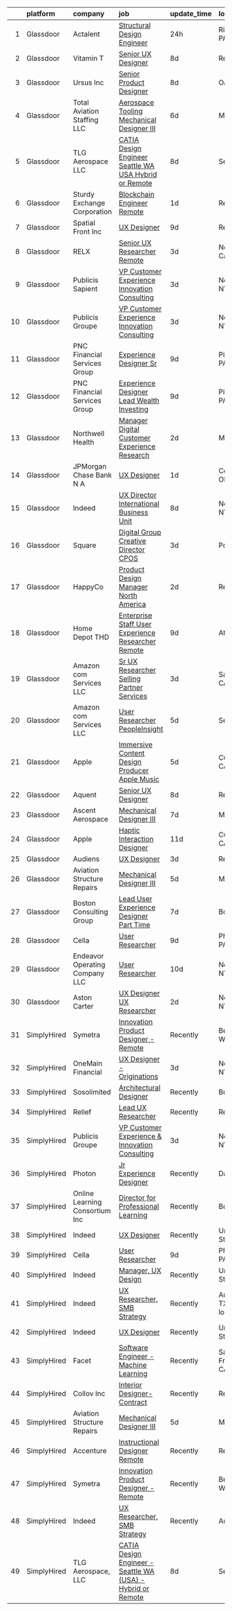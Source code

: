 

|    | platform    | company                         | job                                                                                                                                                                                                                                                                                                                                                                                                                                                                                                                                                                                                                                                                                                                                                                                                                                                                                                                                                                                                                                                                                                                                                                                                                                                                                                                                                                                                                                                                                                                                                                                                                                                                                                                                 | update_time   | location               |
|---:|:------------|:--------------------------------|:------------------------------------------------------------------------------------------------------------------------------------------------------------------------------------------------------------------------------------------------------------------------------------------------------------------------------------------------------------------------------------------------------------------------------------------------------------------------------------------------------------------------------------------------------------------------------------------------------------------------------------------------------------------------------------------------------------------------------------------------------------------------------------------------------------------------------------------------------------------------------------------------------------------------------------------------------------------------------------------------------------------------------------------------------------------------------------------------------------------------------------------------------------------------------------------------------------------------------------------------------------------------------------------------------------------------------------------------------------------------------------------------------------------------------------------------------------------------------------------------------------------------------------------------------------------------------------------------------------------------------------------------------------------------------------------------------------------------------------|:--------------|:-----------------------|
|  1 | Glassdoor   | Actalent                        | [Structural Design Engineer](https://www.glassdoor.com/partner/jobListing.htm?pos=112&ao=1110586&s=58&guid=00000182b4df4f23831a3fb337f72a73&src=GD_JOB_AD&t=SR&vt=w&ea=1&cs=1_662db2fc&cb=1660891910538&jobListingId=1008079990353&cpc=FB7E4A1762AE5BEC&jrtk=3-0-1gaqduk05m6rd801-1gaqduk0qgsog800-6346d5601b55ba1a--6NYlbfkN0ChYVx_I3yfZ_JDY3EFoivtqvi_stwnZ_kRt8Dowt_l_d1ydueao4NE-oUleRJ4yhjYQ8re3c_EmnQibynnB_qV6-GQB9cYjjfu95_I5YJhzBMVV1ON23etcvxQ-FQ6zTpuy3BYcXxg7M-_oq3S-2cnUiOgm6aTrXBIU0rpbsFwrlLeJKfl3EOHgBMzFMSEz4I9bE7h8tjjygRePBK1Qvjmz_cjXQKcu5b8zuzcZVd2FSTdnt7pnRyw1VK0htaFrgrabcEZJqSa_WzTph3GooAzT-svaS4t_36qgwDtB2kazC61qTsvEasF61y3cZsE8fwOniQxzWs3uDmbVti4WpEoTYDWWdn-kwho8J5jBgJowXnz9eaIdVQW_XWIFdry_fuHzvy_p08YC77oT9yMFJtf8v06OxgisfFV5LP4QNUdEZwCzNO4GDLXjrKEodydDwBkHFI3SEgntTWLKpxZ1SR7ma9JjFsbAfE-6Tf0ODJBrOTBvjN43rX5Ry8dn3htqEAzgBTemAEdt591gRoiJrQsKFR0ycqoHhWQucoLKjdx4WphKzdH42Wl3fJCH49eRdzSrZXO80OR0p3p66jte6IQmL-VEZeTgUQXp3-T3-1xmvaPJMdXHhkhf3C0Jgg3RKGevPqZzCD5YRAKUhXef-lcLStwlL2oGmO3clhsnJPgpMXb2L1LkkJDxyXaxdL7LEVlOOYCEc1mQHqt6Y6V7UGh0eXX5YevJEuTfQ2__FUw9KKy2vV7zO22totvtCDNfEJZ1KhkN8DgYLaJvaq8or2Zi-TR8Z3hjfHz0RnHAlfITHRDBs8W40ti78LvT2LXgkAj0wYzQ7s7Eb-NqEt14yLEqfLbehMyY6xh4d38Cw7WyQapU4HSezHvlfMRMKals5pRsOM9P6bChoV7kJPibwAwV7VV7Nad2_uZ3dLo4NQ4OXa33fQkQF7uE2U-m6-YoIxXEuGI2p682I7HDhA1YpAuBwPiGLhl8gA7INoDoiPb7g%3D%3D)                                                                                                                                                                                                                                                                                                                                                   | 24h           | Ridley Park, PA        |
|  2 | Glassdoor   | Vitamin T                       | [Senior UX Designer](https://www.glassdoor.com/partner/jobListing.htm?pos=113&ao=1110586&s=58&guid=00000182b4df4f23831a3fb337f72a73&src=GD_JOB_AD&t=SR&vt=w&cs=1_43bb076a&cb=1660891910538&jobListingId=1008065785474&cpc=F41FEAB56D215062&jrtk=3-0-1gaqduk05m6rd801-1gaqduk0qgsog800-3366455c5bd10e95--6NYlbfkN0DMrcEu7yrtATojKJA7cEzGQ3FdRGWLh0CZQInL4ECGI6k5tN82kdM0OKoro5eXmjocCna2NqwWn0ktUeN7ayRICsBHIQlrYpczEvLmaU19BkqIogT9xBFH1iU7rHDW9BPLckG_hqlCEXLi5X83d4xVS-orLa8UcK5IQbxUHvmUpBO0v63miTGg909E1twH_W2w2VFXgCgBEkuX7hVgZFs6sDzIpYD18T1aBI_Wsdu0lyF4U0G3L8flDrNZmo7-m69qYB0d2LqwGo_YoK0f5U51cY7v56eL0yJJGTRiFV6O2QpMbN5Tv9dVGoqw3dxPTp4KbpJA2LlxUJ5usV9AOZMZCuICebBIf6xn-r9zixJbHXMyKTUgiJixStECCyk6uo0sBeO23OiPzoPTUHjKBJ9DxfLY9vMYQGdN7n38buw3eJCI8OiEg751SDoc8qLnsTj_0D_FtWYhiPxUfbx-OsERv-UfWDZDdbrT-0mQ497kbw%3D%3D)                                                                                                                                                                                                                                                                                                                                                                                                                                                                                                                                                                                                                                                                                                                                                                                                                                                                                                | 8d            | Remote                 |
|  3 | Glassdoor   | Ursus  Inc                      | [Senior Product Designer](https://www.glassdoor.com/partner/jobListing.htm?pos=111&ao=1110586&s=58&guid=00000182b4df4f23831a3fb337f72a73&src=GD_JOB_AD&t=SR&vt=w&ea=1&cs=1_54c01f95&cb=1660891910538&jobListingId=1008065490439&cpc=47CFDC01B3F81FAC&jrtk=3-0-1gaqduk05m6rd801-1gaqduk0qgsog800-0f4990980a094ee5--6NYlbfkN0CT8vBT9H5mqECx2dfLV_FONLPDKpIRssxVwtj05Tmm4rA5I0VNOPdM1oYsK66ov5raO0uADoL_HwNUxmuWPz6b3xAPWpGh6TXvzOMOshkKmAMxoP5OoLxfrKOE-z9l3SkI6eyd5eG4HaiPwODKjxaVlhnoIjchs_VzcAVLh6h7rFCRAEkT6mbF2oLyMi86T-7XMv7_kIb0BP0IWrvAGyLv4lPixyEKCv7CVRgwzEyJjcUCYgH_6iXNL02jWl5ZoWRDB6Ok7F7qfjCXSD9fAS4COzqt-HZ-06dn-2p4tYfLnZjoQhTE759OiAM-tTnIFqP0Po8j1ZTryQMQ19_F9aG2l-Bako2FVBWcCiYkWArhmcQyQW91Y6UWaq1gPlpiAzQqD4saTfWJd_TY2Bma_79QlFrQw3FkB9GqdNLf3hv7SLfDll74xLqkoKcuJRCvAmC0QXpsAS4dkCJ-xqS_wzaqWp1sCV0x6mGzn8lRwuZAiscdbNB3Jr7KGZQdtDBUIyAHwcHtp3w5LZL3ZMUE-BEdFznIxU_vupCvbb0AIR2Jt2naVzITlPkzXdb358mR8qyyMnkfnLVwI0Gbby33VuTUGWiDICSYyWIm119U6PMSXCfHC5vWzamNHAVA1M0_X3nYLMW2Uod4GGcM5T-o3eKE6OlepNNKvGgAn5xiSsMKmchPLCK3mtbRvX1U0iI8Em2kZdXPXygInkTixLNr3XoiiNyE-iRtMzRUc-fWH9Gartv8CSzuH_mPolzV-NmQPU1cjhnJF1i8gs00mQ0eHEz0C3fAFs9i_NLe3oA-EMs8v-vqBKrHWCmp3_I5HLL4LRzQ6qTEHpM9s2nGHytiVj2n7YxYQth6oFAYNgyQZ8O2ONpp9ew_jkatoAnmy9JzU0xEhAoiDNESis_0FFWd--B1pD5NSiHKn0LRAMKvdwwr4ZyXqxKO8_eRUPBd6IR_vBJHqIDzIFTl2gtlg8mxAZwPyHoQbfhhj59qAry-SAJ4xqusoeVNve6XPfhckdGbbYE%3D)                                                                                                                                                                                                                                                                                                                                    | 8d            | Oakland, CA            |
|  4 | Glassdoor   | Total Aviation Staffing  LLC    | [Aerospace Tooling Mechanical Designer III](https://www.glassdoor.com/partner/jobListing.htm?pos=125&ao=1136043&s=58&guid=00000182b4df4f23831a3fb337f72a73&src=GD_JOB_AD&t=SR&vt=w&ea=1&cs=1_715e5baa&cb=1660891910539&jobListingId=1008069262171&jrtk=3-0-1gaqduk05m6rd801-1gaqduk0qgsog800-4ec62477b7810078-)                                                                                                                                                                                                                                                                                                                                                                                                                                                                                                                                                                                                                                                                                                                                                                                                                                                                                                                                                                                                                                                                                                                                                                                                                                                                                                                                                                                                                     | 6d            | Macomb, MI             |
|  5 | Glassdoor   | TLG Aerospace  LLC              | [CATIA Design Engineer   Seattle WA  USA    Hybrid or Remote](https://www.glassdoor.com/partner/jobListing.htm?pos=107&ao=1110586&s=58&guid=00000182b4df4f23831a3fb337f72a73&src=GD_JOB_AD&t=SR&vt=w&ea=1&cs=1_f2794f0f&cb=1660891910537&jobListingId=1008065865434&cpc=8795CF9063CD573D&jrtk=3-0-1gaqduk05m6rd801-1gaqduk0qgsog800-0040c5469c466f80--6NYlbfkN0BKgzQyzTF1Q9mOsR1amaS-juVGLjHt5Cdom-gEF9y-xWqkDHxzYyAYpJ3zUcDhxz4Ucf0zofPiYoEIDmBTRbiOZ55wDGzQ3IoJ104kSJOEtv19uoBn6H2Uul8rVc9knP6AVoyemQZ36veN3QI-BZuLQyoIs5b6xvEs0rEnx54MoqeORBjUJloUumLEXEADN9l8kw8JXQ0GmvSrGTy9_szrh2IaQs8c9f4VflaRYjayWKj3rttyqgmGlFlUM8VSZaGFHZK5SusiJ1Fb-s4_UGDLgLnw4Yt_zlnP3TDnYgcL2Xv3eesJm5fGkunR98wrJsh_JxKkeVfOdds5zsuRNLhEWwsn2nB-qcx3SRd8B8iPtCUTnCree5WxjSRtIIuUlBCfO0Q_ofaq8RgV0YtdWwXSKR91xk9N6tBDxZanxRFe_-U-PJgN8nmLezKJFV8b31SWVrXZmKFWTOm6Rtd544I3cHHN3BEBzIBuKA9Je_WzvPhC2rCdIgvw9JU2dEn3TI8HoMrKCyaZjEGqxxW8zE4-jvg9hU7tT1Q%3D)                                                                                                                                                                                                                                                                                                                                                                                                                                                                                                                                                                                                                                                                                                                                                                                                | 8d            | Seattle, WA            |
|  6 | Glassdoor   | Sturdy Exchange Corporation     | [Blockchain Engineer  Remote ](https://www.glassdoor.com/partner/jobListing.htm?pos=119&ao=1136043&s=58&guid=00000182b4df4f23831a3fb337f72a73&src=GD_JOB_AD&t=SR&vt=w&ea=1&cs=1_9e74d77c&cb=1660891910538&jobListingId=1008076436726&jrtk=3-0-1gaqduk05m6rd801-1gaqduk0qgsog800-00eff58dac326956-)                                                                                                                                                                                                                                                                                                                                                                                                                                                                                                                                                                                                                                                                                                                                                                                                                                                                                                                                                                                                                                                                                                                                                                                                                                                                                                                                                                                                                                  | 1d            | Remote                 |
|  7 | Glassdoor   | Spatial Front  Inc              | [UX Designer](https://www.glassdoor.com/partner/jobListing.htm?pos=124&ao=1136043&s=58&guid=00000182b4df4f23831a3fb337f72a73&src=GD_JOB_AD&t=SR&vt=w&ea=1&cs=1_34116065&cb=1660891910539&jobListingId=1008063542038&jrtk=3-0-1gaqduk05m6rd801-1gaqduk0qgsog800-03ef017a41aa4862-)                                                                                                                                                                                                                                                                                                                                                                                                                                                                                                                                                                                                                                                                                                                                                                                                                                                                                                                                                                                                                                                                                                                                                                                                                                                                                                                                                                                                                                                   | 9d            | Remote                 |
|  8 | Glassdoor   | RELX                            | [Senior UX Researcher  Remote ](https://www.glassdoor.com/partner/jobListing.htm?pos=128&ao=1136043&s=58&guid=00000182b4df4f23831a3fb337f72a73&src=GD_JOB_AD&t=SR&vt=w&cs=1_38151d96&cb=1660891910540&jobListingId=1008072671002&jrtk=3-0-1gaqduk05m6rd801-1gaqduk0qgsog800-4576105019009178-)                                                                                                                                                                                                                                                                                                                                                                                                                                                                                                                                                                                                                                                                                                                                                                                                                                                                                                                                                                                                                                                                                                                                                                                                                                                                                                                                                                                                                                      | 3d            | North Carolina         |
|  9 | Glassdoor   | Publicis Sapient                | [VP Customer Experience   Innovation Consulting](https://www.glassdoor.com/partner/jobListing.htm?pos=129&ao=1136043&s=58&guid=00000182b4df4f23831a3fb337f72a73&src=GD_JOB_AD&t=SR&vt=w&cs=1_645abb3f&cb=1660891910540&jobListingId=1008072943133&jrtk=3-0-1gaqduk05m6rd801-1gaqduk0qgsog800-0a4bd67ca2d4168d-)                                                                                                                                                                                                                                                                                                                                                                                                                                                                                                                                                                                                                                                                                                                                                                                                                                                                                                                                                                                                                                                                                                                                                                                                                                                                                                                                                                                                                     | 3d            | New York, NY           |
| 10 | Glassdoor   | Publicis Groupe                 | [VP Customer Experience   Innovation Consulting](https://www.glassdoor.com/partner/jobListing.htm?pos=101&ao=1110586&s=58&guid=00000182b4df4f23831a3fb337f72a73&src=GD_JOB_AD&t=SR&vt=w&cs=1_96162073&cb=1660891910536&jobListingId=1008072427438&cpc=1160948BCBA38B5B&jrtk=3-0-1gaqduk05m6rd801-1gaqduk0qgsog800-99be2620ae6f57e6--6NYlbfkN0D_XFSRfOpY7hhzl86VUrgfgdzYRVdqdkK81Ka1OFk9uoBeHTQ5PA0c8DCk8CaDkiZvQ96cH1tiaXHMEJoauBatExTpQpw97-GrDpol1FQi2OLNvwIp-o1TFj2a8PbDmwgXr2xxZPfFI2xXGM7ZEo47pdX301DhuBOI9Uz_xnp2w4aAxVCWaSKI7x14C1fLIQe9dGH79h4IT-C_1HysoenYRaNmwHAN3AxLenK0jjjvbZuOzXZ2xw9n03T6RItQjPijKo84hTj_TFkBVVExmQOrYLgGu1dUVOQ_iCvPIrZmq6UbrdAxBeqOwHPlk0DX9VCGLjVzx-Lacs9fx4VBAs5x2Ya6fjTj4DLmLV61ObLDsdXTQkSpVNK1u8plFaqEyxjX44V3Fn6aowI5Sj1gnyKwkJhG1ze3WTgcnxgBp0_fOVm1UbNd7dMpOE5eo44KfrsoHUTo0qCZrfO67ZOSoFk5h7Dc3HOKSllHfNlzdj3FpIDzFKliEc0jmfQCSWl8G4-9zRke7D8lsDhs0sH5ItaPF5HrdpWGdbyt8_V6I5x6OijQ7zZYWzCMSO_gmlPpBGBjA8axeOLnC1dRNMWp2LRf)                                                                                                                                                                                                                                                                                                                                                                                                                                                                                                                                                                                                                                                                                                                                                                | 3d            | New York, NY           |
| 11 | Glassdoor   | PNC Financial Services Group    | [Experience Designer Sr ](https://www.glassdoor.com/partner/jobListing.htm?pos=103&ao=1110586&s=58&guid=00000182b4df4f23831a3fb337f72a73&src=GD_JOB_AD&t=SR&vt=w&cs=1_41794fc2&cb=1660891910536&jobListingId=1008063338567&cpc=75B6770C194DCF89&jrtk=3-0-1gaqduk05m6rd801-1gaqduk0qgsog800-1c7a07171465bf52--6NYlbfkN0AMofH_6zXbiqn6xehDj89HQNfpf30LHk40Y3Yl5cZTpm-EXukPQNetNbgZyPcaSjmthf04v4Hn70kEnse7QIXIu-k3WcpGbzkHpJBQeZHtYgYi4tvEJ_aEJDcVO_onEIoi85OMOU1xw07yp2VeNIFCpd8ro5Qi2AFFb4yyHD1a8daQMgqK6gt9gO2O_dCOLSflzUrioY1B1RRyiWLQ7aJfRVCV1DoJOLxsZj_eK9t9ZfwIGlzL4rm2xtmuMdhPe2o3_tHx-EqyywzAqfB6xcb2eBUxrUlt4Yx-WtqbrKac40NI6H9HHCG6NkHR77X1hIq-6pOwWQ27bU_j0beCGx-x2djx1MiqZw7-nazE-1KxARdCUaVmoNu7y3T9MzcPqZYbELSLBJjYxSSsIxBWwD1ayBayAGNC-c7SnslD6Q8eQS_40uP5NcwSdxMm-LYkC7VDngSq4R2p-de6H0sH0bLKrUulzLtCpYfIGAGpPE_U8srG8CuxjWTVDiDKz3D1S8W_3-LTcP99mN08r6ftvS5OF9jY081DmSSplwf-NeQuNLzN6USdzqr1F8KSy0Jk1XI8eY8AVMBLXmG__PDuRg7LwHTxP9NlOFzKliaODONsfJxwE2Lh998kT2_FUyTQY6bi2y2B4eWkUeB9LjvYyTwvXRF5y4r0Z4EPWwT53SeC2CdUYJoq0LhvUUAZErKNrZfG5PlpkPISuKjmRID3bhQ6UdDWeAhoddZA-mJELCbKClkIQROmH2heb1L3X0hxriehJohTvJvSMbOeW3mft0jw6-GL_8PMcRuqmFsYi2b7WwDAOMQJctgSaCzFDk7XWHSxnrXO5LFI6KT9PE2dJes8u5jG20WRDyZJe1ECBqn1PqFrPWoxpxumduZUec2KEn65y9vkMmPi706hGbdj-nep5mJNqXscq0JDqZviqe7CtrRqo7gy9sDHwgL7Keo4g04bpofercUotx0CQ6U5T4Bq9zjpBv4bwcP7CsBXPYwSn0PD6bSEf8T83ChnTAn4gWuZdYOAXn5Q5sCxtZaOIBmxFM3pXSr8DNqHaO0OlyFtbKINL6NDl8cZUv681ZQ1UbnMM7aQLhG19MnCd6jf7IIpoNZcR_2FTvIDk37LYv52NycuGa_tC9Csy8vKpcFCmOY-u_NlZ96TttTWQKS_wl60yww6XUCxTXETz7xOm0HBLU1-qtQ3VNGw)                                                                                                                                                       | 9d            | Pittsburgh, PA         |
| 12 | Glassdoor   | PNC Financial Services Group    | [Experience Designer Lead   Wealth   Investing](https://www.glassdoor.com/partner/jobListing.htm?pos=104&ao=1110586&s=58&guid=00000182b4df4f23831a3fb337f72a73&src=GD_JOB_AD&t=SR&vt=w&cs=1_525d627b&cb=1660891910537&jobListingId=1008062559211&cpc=C891152315FA1AD8&jrtk=3-0-1gaqduk05m6rd801-1gaqduk0qgsog800-d41e002ff44a5ac1--6NYlbfkN0AMofH_6zXbiqn6xehDj89HQNfpf30LHk40Y3Yl5cZTpm-EXukPQNetNbgZyPcaSjmWvuWF9HGT_269Ooj_Bbv3xTyUjL_52GaN0r4aaHAfIJMdFYlj5kDfMkm4ldcd8vd3aST5mZILc8zwv_OayLxBbyeQuHCDpIlUEBqlKLIVjEvFoXPos8LK8iyTKKLZN-pYJNqnJTfZ1XATMjmxsMVnI3T4G93OpiGjUubL5O4ldhGRNeTTftv1NBz2IREn0TGYr_PaY2VOdI0XAsVfpcSyWbAeY75ntU0TCXTwR-7knk2LXrOKvWMmPiVKfrTzmU_hnKTbr9shCLyAs47z-FeJR3oUeOJLdeMR5-b2EaorJB7tc_rsByj_XlMcTNF4jelhxLX9SAVENmSIvL5a2K7l8h1lx2u6qGqpInmL7rSUAcFuPqFWYIowUuKRNY9JL-SRqEL0gZTGZ2_qAbwfa_CxoUeStYY6y88r-IMTXr3hAQKWjO1m1jiCy1qJCbO8iOxx4YtnKWidLXe_Qh5krtsMQ9b_FUU0hRRpYYLdBO3hIFcRrl6Ox9cc9xiVPwrj-d2kqFg5WbG9mhQPnynBZXYHzfYHhIAY_yW9lTWws2JXjfVCdMTBXsWV-5ehiPKr6P2ZyYxAdoGSLL6DLRLsEBpa4kLkwQZ53QG7u0fPmdnUHtWUHiaHfwiR5wHsn6kyAhuzeX8yXOw7yjxNNYb5nQgOYjtyZJuEAHQhZQlK6mYwoIx258-tScbd4Hh3uHwlGTS9U5I0NTYk0tlYQl8QSJcUQhct8qfxFnhJujn1YPmlw32N5g4mnPxvFAlxWB0QbcOis5fwHQyg__EHqu1waHLXqWhbM7QJ3e60RCVMG8b7zTAy-l0mRU0AsRM_j4w-TTuxOM-U3cr4xZkJE2GKbxHJqu__dsC1NaABAerGfgIms8bikdnXRiX2kHEByuw8ZsKWVyvT2wgrfuk7DYNyzOkV0vBqLwCeC31U5Fyvaf_2653S7oxwNn9zS9Dn0LmjN5IHnf8uExQ8af36YkV42KdIu6SCfdKeYFpAQ0hNnTCkqm6ejkG7BLaRDuXpZtryjCef2UNPqFpV5VfS8Coy--PFtu8PQ1kU2Efbz1Dx5y4rcBnKKYucVj9kgglGRH40Cc_9bMLoZMt2FJzVcvm8C8qRegaK-7Pk95Ymnt5hc5OS_CIMwTo-sMzq6k97JbUDfyQudL67zicbu32O9xaaDxuawgZr3gDccMMQwG3QkaDIix0AwaUs1wYqGvpzpZfWY0VLxtjDM0zvhsdlI-4xWjtb4EPYjPKVFUQgr5LoeN4xiHUuKbo2W2Bi) | 9d            | Pittsburgh, PA         |
| 13 | Glassdoor   | Northwell Health                | [Manager  Digital Customer Experience Research](https://www.glassdoor.com/partner/jobListing.htm?pos=109&ao=1110586&s=58&guid=00000182b4df4f23831a3fb337f72a73&src=GD_JOB_AD&t=SR&vt=w&cs=1_dd019e62&cb=1660891910537&jobListingId=1008074844388&cpc=C4A69CCDBB3B9599&jrtk=3-0-1gaqduk05m6rd801-1gaqduk0qgsog800-fc022f85d3b900a8--6NYlbfkN0AZWWK9Dkq8A_dUHCdj_uLeVWsWS91-0wEhlKVHwzSsO9Etv9WaFTD0YdZedibhSBs_AidpMc5okhucwQ3qDq422HNFwM2on2Hs7x3WFCypOLI7iO5i1l7VM2d_U2slGIIiDblGxlFbP0vbtFBJ-LIsKnMpTrjoIDdrA40tY69HsS-FlX60wwFpzClmI0SabYEofTtkA8xRF10uL8J2Ua6u2m51B4FAcdgc11lyaN4CGLcgTlJJGokXS0vYajN4ohOjqZzIO4rJbx0yjJKGbYdrKQWY5r80fBDsmB8VV3uYD-oSGjk426ecNjO3YNlS3xB038aC0u0h0WQrLkNVEhorUaumqAUAfRibVC-XbhnBzYyXl601mXQTdrwUFRda7c25pEddOyKlPFxJzhQrkMnxWDiaG7PTtu6Oen6GAiRu1E0oa-bycOUq9D1dZd-Rjj9gI_cAj2Nm9QR9UlEKZYa432xbBmCphcSFsrpnmam4XEW97FuVg398P7QLQFoAI0PRkDEY_XX9tK5Ip_OvJqcWuQK117C9M-sn7kaNXwQMsVkloma0HRws1k-VFYTrRLB2q0_TZhfLMLK5ahQDySo8cjk_wEONHzWOWHBSDAdIg3Y3LuC-BKZlNj4Ixz94Mh2qEJLt7T4Niz8ZnmHGhTc5Md1f3d0fFQcPQPhTDPiQkqyszKcUMqUBzqIqgmgTqTjCrfhIRlkD7rpbpMn4USW6RcU9kMOiNGYsYPMLhrg-BjUd1i0ylT5ePQyAAk5_Zcb4nDWDo6l2qKO-3inAhnH_UOGRpxTApFBkhN7y7fUqtxjY7oSVYHgM1fsBoWoUSD3azlyBJKILovRDGnRZSs4YcMVfBZ2pmIlDvQOmRlekF6Z1haV3CXNRxPTHpRiK_TCfSLLbZj1CuI1WWcape6aRW8qs9gHWqF_Q6Suih-MrnZFUmVjLQHoBTCrc1fyrMP-cvCQ-tS4KvM4cnvx6Lc7ibRaEJbIsqS_lvKdY-nSxt3biy9uAWbFGa9rhSoAz64_w7DY74c6tsEA2ulxHQ-MzmDPr1mKuRn3uBLlfhY3zYOhS8OaDjszuf_UiD6QQIwsY1paZyWwjpRVx3eRRt-3TYqwvOqi0lsBhJejVkc-Svp689nKz7DPyoxgAbBUBQgNNaelMk6jY_Q%3D%3D)                                                                                                                                                                     | 2d            | Melville, NY           |
| 14 | Glassdoor   | JPMorgan Chase Bank  N A        | [UX Designer](https://www.glassdoor.com/partner/jobListing.htm?pos=126&ao=1136043&s=58&guid=00000182b4df4f23831a3fb337f72a73&src=GD_JOB_AD&t=SR&vt=w&cs=1_f1d0f430&cb=1660891910539&jobListingId=1008075451954&jrtk=3-0-1gaqduk05m6rd801-1gaqduk0qgsog800-801dee827836a501-)                                                                                                                                                                                                                                                                                                                                                                                                                                                                                                                                                                                                                                                                                                                                                                                                                                                                                                                                                                                                                                                                                                                                                                                                                                                                                                                                                                                                                                                        | 1d            | Columbus, OH           |
| 15 | Glassdoor   | Indeed                          | [UX Director   International Business Unit](https://www.glassdoor.com/partner/jobListing.htm?pos=108&ao=1110586&s=58&guid=00000182b4df4f23831a3fb337f72a73&src=GD_JOB_AD&t=SR&vt=w&cs=1_01f0a98c&cb=1660891910537&jobListingId=1008064793981&cpc=C4A69CCDBB3B9599&jrtk=3-0-1gaqduk05m6rd801-1gaqduk0qgsog800-83c994506a5b7904--6NYlbfkN0CiRNM7CVr8YueLFKlzwbFWI0o7IjV438l4sVrvKZ0flpURU_mqoI8EbsK64YRr3ODu-8h7Ziiu6H8DRyUh-fCgefPVbobYL8Pb-_6nCRB8eJjoJuMYULuBYZmklPY7CyxQVsbWeA5pn0Rn0P1GtSeUtsxnQ099bmdHLcjqaC088RxaeaFNvPcKX-Q3mxqVgSTdXPodPQbCfDJW_Ykjv5wniGBJFAZXF9mgLfICM7o3TDXPg7xzQpG3tOKuGOez1vbv9Y2nPqNgovnVGM_RzixrpL7MmSOf1xwnKd_NJDohAKwvv8vHqDxiNF2ug_r94w6VB8xYgI5X8bsFb46eA0gGg0RZWpeSUQP60o6veI9UQlAVZVbVIrK_llvV-5pQ2hD7ZND4nxT1V-93Lhwti953oaFzAgWjJNFkpO6XsnqrhZPAuQI47d-mwycH45xnNQI-IIJ1Tivfke9CLBCPVOITO05I3F08k_ikbqrylsmBrdmdnRpUbxOHfvYIqUKU31HA_ITME95DIzI3nTROal6i)                                                                                                                                                                                                                                                                                                                                                                                                                                                                                                                                                                                                                                                                                                                                                                                                                                     | 8d            | New York, NY           |
| 16 | Glassdoor   | Square                          | [Digital Group Creative Director  CPOS](https://www.glassdoor.com/partner/jobListing.htm?pos=120&ao=1136043&s=58&guid=00000182b4df4f23831a3fb337f72a73&src=GD_JOB_AD&t=SR&vt=w&cs=1_9f413e40&cb=1660891910538&jobListingId=1008072943733&jrtk=3-0-1gaqduk05m6rd801-1gaqduk0qgsog800-b60cda63394609e2-)                                                                                                                                                                                                                                                                                                                                                                                                                                                                                                                                                                                                                                                                                                                                                                                                                                                                                                                                                                                                                                                                                                                                                                                                                                                                                                                                                                                                                              | 3d            | Portland, OR           |
| 17 | Glassdoor   | HappyCo                         | [Product Design Manager   North America](https://www.glassdoor.com/partner/jobListing.htm?pos=122&ao=1136043&s=58&guid=00000182b4df4f23831a3fb337f72a73&src=GD_JOB_AD&t=SR&vt=w&ea=1&cs=1_fb58eaa6&cb=1660891910539&jobListingId=1008074103603&jrtk=3-0-1gaqduk05m6rd801-1gaqduk0qgsog800-3994115f2e2e5f1d-)                                                                                                                                                                                                                                                                                                                                                                                                                                                                                                                                                                                                                                                                                                                                                                                                                                                                                                                                                                                                                                                                                                                                                                                                                                                                                                                                                                                                                        | 2d            | Remote                 |
| 18 | Glassdoor   | Home Depot   THD                | [Enterprise Staff User Experience Researcher  Remote ](https://www.glassdoor.com/partner/jobListing.htm?pos=127&ao=1136043&s=58&guid=00000182b4df4f23831a3fb337f72a73&src=GD_JOB_AD&t=SR&vt=w&cs=1_e6ba6b5e&cb=1660891910539&jobListingId=1008063577185&jrtk=3-0-1gaqduk05m6rd801-1gaqduk0qgsog800-98841ea7cd005356-)                                                                                                                                                                                                                                                                                                                                                                                                                                                                                                                                                                                                                                                                                                                                                                                                                                                                                                                                                                                                                                                                                                                                                                                                                                                                                                                                                                                                               | 9d            | Atlanta, GA            |
| 19 | Glassdoor   | Amazon com Services LLC         | [Sr  UX Researcher  Selling Partner Services](https://www.glassdoor.com/partner/jobListing.htm?pos=130&ao=1136043&s=58&guid=00000182b4df4f23831a3fb337f72a73&src=GD_JOB_AD&t=SR&vt=w&cs=1_d346aedc&cb=1660891910540&jobListingId=1008072299469&jrtk=3-0-1gaqduk05m6rd801-1gaqduk0qgsog800-45fb488531583a60-)                                                                                                                                                                                                                                                                                                                                                                                                                                                                                                                                                                                                                                                                                                                                                                                                                                                                                                                                                                                                                                                                                                                                                                                                                                                                                                                                                                                                                        | 3d            | Santa Cruz, CA         |
| 20 | Glassdoor   | Amazon com Services LLC         | [User Researcher  PeopleInsight](https://www.glassdoor.com/partner/jobListing.htm?pos=123&ao=1136043&s=58&guid=00000182b4df4f23831a3fb337f72a73&src=GD_JOB_AD&t=SR&vt=w&cs=1_af315c7f&cb=1660891910539&jobListingId=1008069900162&jrtk=3-0-1gaqduk05m6rd801-1gaqduk0qgsog800-b43c760616da6fc1-)                                                                                                                                                                                                                                                                                                                                                                                                                                                                                                                                                                                                                                                                                                                                                                                                                                                                                                                                                                                                                                                                                                                                                                                                                                                                                                                                                                                                                                     | 5d            | Seattle, WA            |
| 21 | Glassdoor   | Apple                           | [Immersive Content Design Producer   Apple Music](https://www.glassdoor.com/partner/jobListing.htm?pos=106&ao=1110586&s=58&guid=00000182b4df4f23831a3fb337f72a73&src=GD_JOB_AD&t=SR&vt=w&cs=1_11fe9749&cb=1660891910537&jobListingId=1008069556268&cpc=3BA4CE39D5B5DEF5&jrtk=3-0-1gaqduk05m6rd801-1gaqduk0qgsog800-66f7682de66826e6--6NYlbfkN0BvKrLyj5gPmtZO9T8euul8TCxuuKNOtzRJOomxnwSEodTz2Bc-sPZl29JElYHfcoRyptQvj7xlkriqhxG50_dXLQzgfASxZAP8PmeLh9zWp-pplDUED6ovo3wK-KMzZ6GKsOSk90PpRLLD7vZEAfVFM9MGcY7Wc_GSrB7jRN1ff_TQjfWsXjOppyS9JC4Sqyuk8SFjDu0Oe0gOJkB9HrLmLV2eeva0T1OSZllWp0tCzZ-tbxteFT0TKMQwqBUj1au2mkvA-ZryWHAotqU9Gzg5WMHPm4WH5_ddvk15AOu7yap5VNuoJ1XgNgmpasg_McQ39BBTXoz-o2SH8A5519y4sgJrQ4NwwyqZYShv2xda3auRZoAuS3PZ-PSbvv_2wNuB7w9f8YIB-WBTgnd3Yom4AVuvynxIBX_CWnrcSVg7CKuZeS4bkciVW_sOXjPXKvI_-G5USiZfAjqfwAr-86zeqX3HoyE6RR8C7SfQJsXOzIfKL_14og-qY4THmaQpP7IAYRW8n-jublfCXaI-NtkpXPhJ95GtIxm0iqCLud1quovET75LnHf9TSQP5TRTQ73YVS-0rSpXz0GDH_ge231oHpwqg4IwE_8dDNz-ksTDtS-ahcuRcVjgqm_2pH_FyD1ggG-GC3a72nsKVo9UNpvwSqLB4VU_yPqqNl3LaMNUxfDV0fPCX1erf2XvpAjMW2xsauqhXbH1UHcvPmXnbhYvuTLH2_n4QLc36LGa2jGd2YGx0Hgk43sKiX-0QflSOBajip9pTAs9ZVVZeGjQZYrcn8hZvBUGDZRBPUJ-_AfYNwy1Rg1u7z74o5PKLEDleMBT9gV2YrA-KzNk33p2Ma1_RyR4PXrNDDuZB1WZxsJP0GMonRLoJ10QjhsCD6_Qx0T-sguxGxE_nN8n6twCd0-Q-CqouJgMw4aG5DIL3fTZT2CxkjWbcVAlLBzaY7Kht8WUwqxeGG4zIuUjSDVFuClrw0WMh8sU6Hw%3D)                                                                                                                                                                                                                                                                                                                                                 | 5d            | Culver City, CA        |
| 22 | Glassdoor   | Aquent                          | [Senior UX Designer](https://www.glassdoor.com/partner/jobListing.htm?pos=114&ao=1110586&s=58&guid=00000182b4df4f23831a3fb337f72a73&src=GD_JOB_AD&t=SR&vt=w&cs=1_94b5b18b&cb=1660891910538&jobListingId=1008065863486&cpc=AC285F3A3ECA6BB0&jrtk=3-0-1gaqduk05m6rd801-1gaqduk0qgsog800-a645e715db40dc80--6NYlbfkN0DMrcEu7yrtATojKJA7cEzGQ3FdRGWLh0CZQInL4ECGI9gD0Wolx9R2EDT7B77c2cSXaTIynn54IG_C5TMrsmAt4cS729WZb8n5aR5g9Fe20EsSLu3qN0hoU-IT9beNtvc3Oj2kCWe44E8rLXGmpb6rX4LYamURg9fsFM8eLNJeOEbk9fzaMnBbiL5FN-ccff9gnAL01DtPfMC2C8NygPhvMQUMGdxjvlmVndsJZo5es4q23FW5z3CtHxh_UMWu421cf5wGZa7oelTxU1huzdpEUSG-1a4I8X0x0IZ7EurxxBjmjjxK9WTQ48Fq9ewdI0iY-x_T2KMxiqlgJr0dupZ3kskbRBpnGbg6gG7UcP4Tzmz6Q9o9Pva84mG-E2MayioS43DPuJtt1JgTqcif7L1fqgEw3rNXZNexlj3pyxryqgTlsvxE1EBYHmcQwZ8oyt84cAuT3NkFd2WXMhswgOGZxW6JaVGiVEA%3D)                                                                                                                                                                                                                                                                                                                                                                                                                                                                                                                                                                                                                                                                                                                                                                                                                                                                                                              | 8d            | Remote                 |
| 23 | Glassdoor   | Ascent Aerospace                | [Mechanical Designer III](https://www.glassdoor.com/partner/jobListing.htm?pos=118&ao=1136043&s=58&guid=00000182b4df4f23831a3fb337f72a73&src=GD_JOB_AD&t=SR&vt=w&cs=1_0e75e58b&cb=1660891910538&jobListingId=1008067293225&jrtk=3-0-1gaqduk05m6rd801-1gaqduk0qgsog800-5faaf316f1bb4863-)                                                                                                                                                                                                                                                                                                                                                                                                                                                                                                                                                                                                                                                                                                                                                                                                                                                                                                                                                                                                                                                                                                                                                                                                                                                                                                                                                                                                                                            | 7d            | Macomb, MI             |
| 24 | Glassdoor   | Apple                           | [Haptic Interaction Designer](https://www.glassdoor.com/partner/jobListing.htm?pos=115&ao=1136043&s=58&guid=00000182b4df4f23831a3fb337f72a73&src=GD_JOB_AD&t=SR&vt=w&cs=1_580139d4&cb=1660891910538&jobListingId=1008059355189&jrtk=3-0-1gaqduk05m6rd801-1gaqduk0qgsog800-dc6ebfcb211a61cf-)                                                                                                                                                                                                                                                                                                                                                                                                                                                                                                                                                                                                                                                                                                                                                                                                                                                                                                                                                                                                                                                                                                                                                                                                                                                                                                                                                                                                                                        | 11d           | Cupertino, CA          |
| 25 | Glassdoor   | Audiens                         | [UX Designer](https://www.glassdoor.com/partner/jobListing.htm?pos=116&ao=1136043&s=58&guid=00000182b4df4f23831a3fb337f72a73&src=GD_JOB_AD&t=SR&vt=w&cs=1_22eb6398&cb=1660891910538&jobListingId=1008072020113&jrtk=3-0-1gaqduk05m6rd801-1gaqduk0qgsog800-417481361945e9bd-)                                                                                                                                                                                                                                                                                                                                                                                                                                                                                                                                                                                                                                                                                                                                                                                                                                                                                                                                                                                                                                                                                                                                                                                                                                                                                                                                                                                                                                                        | 3d            | Remote                 |
| 26 | Glassdoor   | Aviation Structure Repairs      | [Mechanical Designer III](https://www.glassdoor.com/partner/jobListing.htm?pos=117&ao=1136043&s=58&guid=00000182b4df4f23831a3fb337f72a73&src=GD_JOB_AD&t=SR&vt=w&ea=1&cs=1_73fd67a4&cb=1660891910538&jobListingId=1008070083904&jrtk=3-0-1gaqduk05m6rd801-1gaqduk0qgsog800-9e50f7cd7b4f85d3-)                                                                                                                                                                                                                                                                                                                                                                                                                                                                                                                                                                                                                                                                                                                                                                                                                                                                                                                                                                                                                                                                                                                                                                                                                                                                                                                                                                                                                                       | 5d            | Macomb, MI             |
| 27 | Glassdoor   | Boston Consulting Group         | [Lead User Experience Designer   Part Time](https://www.glassdoor.com/partner/jobListing.htm?pos=102&ao=1110586&s=58&guid=00000182b4df4f23831a3fb337f72a73&src=GD_JOB_AD&t=SR&vt=w&cs=1_ab7b5934&cb=1660891910536&jobListingId=1008066608041&cpc=334ABAF5D42DC775&jrtk=3-0-1gaqduk05m6rd801-1gaqduk0qgsog800-7c953d63121c73a0--6NYlbfkN0DoP8nG612n6SaIo-6cBFZ4ajKscvbmOmjTSQxsFZrL9GCCvt0keq5zOVAgXX6UYAxqof5n-riuyRo-CB6dg93JgyMt0DSGTM7rCminr5GkaIPqW61yfSxr8h_B76MB-_sz_Hu_7adW0yN3Z3opgouBFcGdORuoz0fNbLyR-BtVmqijSNuTwtD46rB5gYh0IqDcQeyrqSmSixbZa2Man8xuvKAPUrtHzYgsg4U1YfErxaHU6gIxlYwcrlvlwHtCCaHttkZhaVTPkPiHTHUF8TdNOO4I6BL0uPHUo-GC2rQYrLZL0i1kDRIJbVuvtlXFLTWqR39rFd4w7rtK3cbRUix4gSYU9Yw0TVZMifse6QbSnhl2EALGycWAesJ9T6fzKeKmiyghQk2ioGFaXt_MVKySZO1Edw96ol_Xdp-oxLKN-wScmQ1E-iU57wprtHs3cXW3q2r4Jp7VNKGTBvTcBL-_AxyeY3rB4iDgLE_13b5NCZxJPbRrxec-Zm-yFbO58DsTbiiKecw3PbE96Fiq0Rnqv1uR-nthUrggkfPIOWX_H00342gn_RigtY6gBXhLBZp5_aQxYJ4-b8Yu3uDkQAR2cMAQAQ4-JvBlS97pVTM5M1bEK-w3jH_kR7mXP7bXirHL133_1xXtaYiFvGSiXdRr8TRGa2P91Z993Q8wTwlcEwcCq8g7ihZTPvuj89FwF20ajttD1Lk99bL_YX3Vcua57Zrmz5cZpg40WW6dYmfzmE5jPN3kePO9Z--V6C_P44K_bvQpEvUEiyn-8Vub273fd69cI1LDPRZvIC_rUEDbLhaWEEWZ6XIMPjEPLHj1zDg9_u8IIeLFBzEI66pAKnd4V_BykrTavPIdLOCubwx4uXLTzNJIn6eOlPs1LcKCtewvSVdUt3HWhuQlm_5eLPaQYyw7WdriPDeOGXdvxZ_uc7kYOKZXgeBiJB4lewpg8TvxOleeGXXl1XWtpIaypuQEWODHlO0mj7iZU-V0M8zv6XmAXagPTx7-MOGu2SBbNKcXSQGb6RewYznguiA_Ytt-5W21CNkSL_TH3NwcSuy-dH9_ByF6hCkZ)                                                                                                                                                                                                                                                                     | 7d            | Boston, MA             |
| 28 | Glassdoor   | Cella                           | [User Researcher](https://www.glassdoor.com/partner/jobListing.htm?pos=105&ao=1110586&s=58&guid=00000182b4df4f23831a3fb337f72a73&src=GD_JOB_AD&t=SR&vt=w&cs=1_1c9b27a9&cb=1660891910537&jobListingId=1008063335527&cpc=AC285F3A3ECA6BB0&jrtk=3-0-1gaqduk05m6rd801-1gaqduk0qgsog800-7b47077143880670--6NYlbfkN0ABL5jwqrJX8j4-zsE1pdctockIOMh3bUiDojLxDHSgft-IBPHc-ugKxXUaFJpc9dcjlWjZdJls5oZUQmc3oxOF2YDr_yXSSNbXLCmenrFqs0rU5lpjVP81iyWap-KeNsUfQcYNfGp2G8CCDy8-Hw39OyeeZ-dU8YKHXDFjD7niJtDK2StkgXxubvH1sUL0WnmbbH7H7JWvHFMp-W-20Y71Fzfh1xyfmD8Cv81Cwcnj7nHmhstjDOCxTe5xQwD9UU2exIP88-p8E8Fk3MDVOnwwmAu3BR3DVosDAO_eC6hPzTgoAUZVo_wENvQKBBRB3MN6UbKaM3ZEItehtaGg4ma2P2mfyT24mDsBX5prPUfAXZdJDCyFvTc-ioGvWFo6eScu2ZpZ8NHUjVh85O8d-GyRy0Pim6vMIxz70JrUFBP0zlv_YVnvmghDAb7-xv4ZFYX9EPAw9kxkAeSoAFTTXH3BoAGU1A49XBGmdoIu-_D2pkTf2xL_6IuGV2RLYGB7jBDzf_iB9oyYCWd6fMT0P8XWNUsHqLlDAWlkEzBPVeJgBfBuod4CVaM94gHyLFoqAwfQ2hAWkxKCQdiPdeOEvVsMsVN1FdwNYSLb52aCT76jm33fvIYLLFS5M80kkNrw9DTq7xkbSC8gE7uCkRskZXa6pVbkwsTJBpkqIKjTzzBQCoph3SiIkIWWs7aJd7kari9ZgqUjwuaAoOfKndXhCw6R8TYRUUTHifmu5VDMS3eVYd0KQlylpmbF)                                                                                                                                                                                                                                                                                                                                                                                                                                                                                                                                                                                                                               | 9d            | Philadelphia, PA       |
| 29 | Glassdoor   | Endeavor Operating Company  LLC | [User Researcher](https://www.glassdoor.com/partner/jobListing.htm?pos=121&ao=1136043&s=58&guid=00000182b4df4f23831a3fb337f72a73&src=GD_JOB_AD&t=SR&vt=w&cs=1_0a832858&cb=1660891910539&jobListingId=1008060385314&jrtk=3-0-1gaqduk05m6rd801-1gaqduk0qgsog800-77f36a4c45207d54-)                                                                                                                                                                                                                                                                                                                                                                                                                                                                                                                                                                                                                                                                                                                                                                                                                                                                                                                                                                                                                                                                                                                                                                                                                                                                                                                                                                                                                                                    | 10d           | New York, NY           |
| 30 | Glassdoor   | Aston Carter                    | [UX Designer   UX Researcher](https://www.glassdoor.com/partner/jobListing.htm?pos=110&ao=1110586&s=58&guid=00000182b4df4f23831a3fb337f72a73&src=GD_JOB_AD&t=SR&vt=w&ea=1&cs=1_d0cb1176&cb=1660891910537&jobListingId=1008075188583&cpc=F41FEAB56D215062&jrtk=3-0-1gaqduk05m6rd801-1gaqduk0qgsog800-cd1300f5aba6fcb1--6NYlbfkN0ChYVx_I3yfZ_JDY3EFoivtqvi_stwnZ_kRt8Dowt_l_d1ydueao4NEv8X4QANiVn_gRWtx91__PNDfmIkRIx-R96tGo_9SMxLV5pZ-3umaO2JaFZzT0ER4IagmN9WbYQyqLTi6YZMh4GbRQdoRFZmHNH-fcaMovnTiqIZUo9ZoAXLiwjPv_60KYQZzPz7IIhtgLBjVMiITFmoGNX8wdt6RUCTkCPHyTOFaI-qxPBbvny-7FvVjm_TMtRUegu25DW0zcVsQNaCgG8d8bG7qPbdt-psSM0EzhvPAUAp7EoNJ1N9nWPZCszzzkI-nx1hhH_9RzC4_61ZVsdHuTEoBzQyfTy1cW-D0dViDeJVa-uvi5Lo3Squ_WhisncB54zSpnPNlT2JlZIRi4lM2Xr_Ty5tkhWUMiSvfoK2r-Gp17eMZwCqnTml3t-GG6a6z4lrtM5P7uWRiNmP-cvYH9rBXevEA152TNatm04c2r_NJyGjr2itrbl8GkYadbljGhyarRiBWMf0vmQwh473LKYnmdC3zt_rZQ30NS9RxRYk9IBYpLabOQW2kPJvpx6S9D4w_sPSbj5SQbZHoqLhQOmnC-pRzmhMQ39c-yk0JX0XcDNoYOY2N7DWAreqecfMhBGWJ_TWQpQUpUGijbVA_32wWTlatxN5Aey1OAJajghGZw-UAxuWI_O2-79IYyMWAt-owtu462ob8ZaFIxpShnmfCzHDp9eTrAsYqeG4II_gfkdFxKnULz6H_YEuqn_K5ScP3WWr4qEJ53Dt1p7PTZ5b1ReOAwwXgrCYSyGH5z5Kr9x650jmBE2P9UK_AeNg4HERHJl4a1ePWN3IKahxfCcsl2XfsQVCD782R-anUKbu3-UrsEQKoCzCu2uaQPPiINaonpTOcfugmV7p-WJXRYpwL-7w5e_widY3CD-yoXo7RJT5mfZ5a4s7AqYSrN9sHBBQUALlkkiMFZp1A7g%3D%3D)                                                                                                                                                                                                                                                                                                                                                                                  | 2d            | New York, NY           |
| 31 | SimplyHired | Symetra                         | [Innovation Product Designer - Remote](https://www.simplyhired.com/job/hSkWjaWMYgFhCFQx-vz3tfIowyPuP4lujgWiB5HyDVHP--PC0XA9tQ?q=generative+designer)                                                                                                                                                                                                                                                                                                                                                                                                                                                                                                                                                                                                                                                                                                                                                                                                                                                                                                                                                                                                                                                                                                                                                                                                                                                                                                                                                                                                                                                                                                                                                                                | Recently      | Bellevue, WA           |
| 32 | SimplyHired | OneMain Financial               | [UX Designer - Originations](https://www.simplyhired.com/job/ddqKhWxapJe8ATzbOgOMdceHSQlIprpGk1zDlr7nZI2LIXMFs1Um0A?q=generative+designer)                                                                                                                                                                                                                                                                                                                                                                                                                                                                                                                                                                                                                                                                                                                                                                                                                                                                                                                                                                                                                                                                                                                                                                                                                                                                                                                                                                                                                                                                                                                                                                                          | 3d            | New York, NY           |
| 33 | SimplyHired | Sosolimited                     | [Architectural Designer](https://www.simplyhired.com/job/1wnZZjS_T2B-Khb33FLg8m5W26VpFJO-O7M0joPbDLzOi2-l3WqCTg?q=generative+designer)                                                                                                                                                                                                                                                                                                                                                                                                                                                                                                                                                                                                                                                                                                                                                                                                                                                                                                                                                                                                                                                                                                                                                                                                                                                                                                                                                                                                                                                                                                                                                                                              | Recently      | Boston, MA             |
| 34 | SimplyHired | Relief                          | [Lead UX Researcher](https://www.simplyhired.com/job/R6i7TwR5EKa9iYiKm0lFnInBy-K0lD87_gHyiifaiKhuBMMOW7ggEg?q=generative+designer)                                                                                                                                                                                                                                                                                                                                                                                                                                                                                                                                                                                                                                                                                                                                                                                                                                                                                                                                                                                                                                                                                                                                                                                                                                                                                                                                                                                                                                                                                                                                                                                                  | Recently      | Remote                 |
| 35 | SimplyHired | Publicis Groupe                 | [VP Customer Experience & Innovation Consulting](https://www.simplyhired.com/job/PlH8R344Nl6l1sRcfPJhtDYC0OC6f2R2bAdmQnUd5NBQh5MmYOqbIA?q=generative+designer)                                                                                                                                                                                                                                                                                                                                                                                                                                                                                                                                                                                                                                                                                                                                                                                                                                                                                                                                                                                                                                                                                                                                                                                                                                                                                                                                                                                                                                                                                                                                                                      | 3d            | New York, NY           |
| 36 | SimplyHired | Photon                          | [Jr Experience Designer](https://www.simplyhired.com/job/SdzAOEZoU-bi9Aw0NC50mr1-ESRDMqjcRPLJr9nLyVQZDJJ27f_LFw?q=generative+designer)                                                                                                                                                                                                                                                                                                                                                                                                                                                                                                                                                                                                                                                                                                                                                                                                                                                                                                                                                                                                                                                                                                                                                                                                                                                                                                                                                                                                                                                                                                                                                                                              | Recently      | Dallas, TX             |
| 37 | SimplyHired | Online Learning Consortium Inc  | [Director for Professional Learning](https://www.simplyhired.com/job/NF9th_XZHA-eDhzVyWI0dNBfHWDQqHIFh-A_QRkwKcQ4vxVaLKTcng?q=generative+designer)                                                                                                                                                                                                                                                                                                                                                                                                                                                                                                                                                                                                                                                                                                                                                                                                                                                                                                                                                                                                                                                                                                                                                                                                                                                                                                                                                                                                                                                                                                                                                                                  | Recently      | Boston, MA             |
| 38 | SimplyHired | Indeed                          | [UX Designer](https://www.simplyhired.com/job/URziMhrNTaKa1PLKfIfrhF-GuRmaj4gn2FhVHZfhBU3tWsV0R0J4dw?q=generative+designer)                                                                                                                                                                                                                                                                                                                                                                                                                                                                                                                                                                                                                                                                                                                                                                                                                                                                                                                                                                                                                                                                                                                                                                                                                                                                                                                                                                                                                                                                                                                                                                                                         | Recently      | United States          |
| 39 | SimplyHired | Cella                           | [User Researcher](https://www.simplyhired.com/job/o00r53hi8MW3sRQPXM91tVxqiKUV0OOhhCiP4g3aG-exrmxma5PQGg?q=generative+designer)                                                                                                                                                                                                                                                                                                                                                                                                                                                                                                                                                                                                                                                                                                                                                                                                                                                                                                                                                                                                                                                                                                                                                                                                                                                                                                                                                                                                                                                                                                                                                                                                     | 9d            | Philadelphia, PA       |
| 40 | SimplyHired | Indeed                          | [Manager, UX Design](https://www.simplyhired.com/job/Bq589sK4IRMfwF5-KARscZ6LsNo2I05ZrwbHgWV1WMmQn8wB-Cg3yw?q=generative+designer)                                                                                                                                                                                                                                                                                                                                                                                                                                                                                                                                                                                                                                                                                                                                                                                                                                                                                                                                                                                                                                                                                                                                                                                                                                                                                                                                                                                                                                                                                                                                                                                                  | Recently      | United States          |
| 41 | SimplyHired | Indeed                          | [UX Researcher, SMB Strategy](https://www.simplyhired.com/job/f6xfgRp6ncb3mweiYpJl0lcNh6RqwiRhOXD0BcxGCk6ks_GAha9s_g?q=generative+designer)                                                                                                                                                                                                                                                                                                                                                                                                                                                                                                                                                                                                                                                                                                                                                                                                                                                                                                                                                                                                                                                                                                                                                                                                                                                                                                                                                                                                                                                                                                                                                                                         | Recently      | Austin, TX +1 location |
| 42 | SimplyHired | Indeed                          | [UX Designer](https://www.simplyhired.com/job/URziMhrNTaKa1PLKfIfrhF-GuRmaj4gn2FhVHZfhBU3tWsV0R0J4dw?q=generative+designer)                                                                                                                                                                                                                                                                                                                                                                                                                                                                                                                                                                                                                                                                                                                                                                                                                                                                                                                                                                                                                                                                                                                                                                                                                                                                                                                                                                                                                                                                                                                                                                                                         | Recently      | United States          |
| 43 | SimplyHired | Facet                           | [Software Engineer - Machine Learning](https://www.simplyhired.com/job/rRl7LpYqGiIowLAwzbrNzMgXtXTFbKgtp-z9fo66PKEqX4Q6nYlO_w?q=generative+designer)                                                                                                                                                                                                                                                                                                                                                                                                                                                                                                                                                                                                                                                                                                                                                                                                                                                                                                                                                                                                                                                                                                                                                                                                                                                                                                                                                                                                                                                                                                                                                                                | Recently      | San Francisco, CA      |
| 44 | SimplyHired | Collov Inc                      | [Interior Designer-Contract](https://www.simplyhired.com/job/BWulXfwm_DajYkRoVR_cHEZ0YAw0ZzUYn4k1ZR9ZbVk7SbJZhkaf0Q?q=generative+designer)                                                                                                                                                                                                                                                                                                                                                                                                                                                                                                                                                                                                                                                                                                                                                                                                                                                                                                                                                                                                                                                                                                                                                                                                                                                                                                                                                                                                                                                                                                                                                                                          | Recently      | Remote                 |
| 45 | SimplyHired | Aviation Structure Repairs      | [Mechanical Designer III](https://www.simplyhired.com/job/kgdfqB-sIud2mnoWqRNwQu1fU3clZqREIw3KU8LaplVYELyTOlOTAw?q=generative+designer)                                                                                                                                                                                                                                                                                                                                                                                                                                                                                                                                                                                                                                                                                                                                                                                                                                                                                                                                                                                                                                                                                                                                                                                                                                                                                                                                                                                                                                                                                                                                                                                             | 5d            | Macomb, MI             |
| 46 | SimplyHired | Accenture                       | [Instructional Designer Remote](https://www.simplyhired.com/job/hr8ncoKfleUGVuo--GGLtxtufm9lBPA3q1EeawLyF1PXiiCen_poQw?q=generative+designer)                                                                                                                                                                                                                                                                                                                                                                                                                                                                                                                                                                                                                                                                                                                                                                                                                                                                                                                                                                                                                                                                                                                                                                                                                                                                                                                                                                                                                                                                                                                                                                                       | Recently      | Remote                 |
| 47 | SimplyHired | Symetra                         | [Innovation Product Designer - Remote](https://www.simplyhired.com/job/hSkWjaWMYgFhCFQx-vz3tfIowyPuP4lujgWiB5HyDVHP--PC0XA9tQ?q=generative+designer)                                                                                                                                                                                                                                                                                                                                                                                                                                                                                                                                                                                                                                                                                                                                                                                                                                                                                                                                                                                                                                                                                                                                                                                                                                                                                                                                                                                                                                                                                                                                                                                | Recently      | Bellevue, WA           |
| 48 | SimplyHired | Indeed                          | [UX Researcher, SMB Strategy](https://www.simplyhired.com/job/f6xfgRp6ncb3mweiYpJl0lcNh6RqwiRhOXD0BcxGCk6ks_GAha9s_g?q=generative+designer)                                                                                                                                                                                                                                                                                                                                                                                                                                                                                                                                                                                                                                                                                                                                                                                                                                                                                                                                                                                                                                                                                                                                                                                                                                                                                                                                                                                                                                                                                                                                                                                         | Recently      | Austin, TX             |
| 49 | SimplyHired | TLG Aerospace, LLC              | [CATIA Design Engineer - Seattle WA (USA) - Hybrid or Remote](https://www.simplyhired.com/job/Jkg1RKmC1DKiU6rumdrIlcicjCprrSiROXt1nxT4zbvjet48dc7HPg?q=generative+designer)                                                                                                                                                                                                                                                                                                                                                                                                                                                                                                                                                                                                                                                                                                                                                                                                                                                                                                                                                                                                                                                                                                                                                                                                                                                                                                                                                                                                                                                                                                                                                         | 8d            | Seattle, WA            |